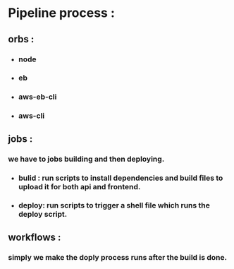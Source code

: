 # Pipeline process :
## orbs : 
- ###  node
- ###  eb 
- ###  aws-eb-cli
- ###  aws-cli

## jobs :
 ### we have to jobs building and then deploying.
 - ### bulid : run scripts to install dependencies and build files to upload it for both api and frontend.
 - ### deploy: run scripts to trigger a shell file which runs the deploy script.
 
## workflows :
### simply we make the doply process runs after the build is done.
